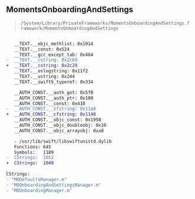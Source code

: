 ## MomentsOnboardingAndSettings

> `/System/Library/PrivateFrameworks/MomentsOnboardingAndSettings.framework/MomentsOnboardingAndSettings`

```diff

   __TEXT.__objc_methlist: 0x1014
   __TEXT.__const: 0x524
   __TEXT.__gcc_except_tab: 0x464
-  __TEXT.__cstring: 0x2c69
+  __TEXT.__cstring: 0x2c29
   __TEXT.__oslogstring: 0x11f2
   __TEXT.__ustring: 0x244
   __TEXT.__swift5_typeref: 0x334

   __AUTH_CONST.__auth_got: 0x5f0
   __AUTH_CONST.__auth_ptr: 0x100
   __AUTH_CONST.__const: 0x410
-  __AUTH_CONST.__cfstring: 0x11a0
+  __AUTH_CONST.__cfstring: 0x1140
   __AUTH_CONST.__objc_const: 0x1958
   __AUTH_CONST.__objc_doubleobj: 0x10
   __AUTH_CONST.__objc_arrayobj: 0xa8

   - /usr/lib/swift/libswiftunistd.dylib
   Functions: 645
   Symbols:   1189
-  CStrings:  1052
+  CStrings:  1049
 
CStrings:
- "MODefaultsManager.m"
- "MOOnboardingAndSettingsManager.m"
- "MOOnboardingManager.m"

```
